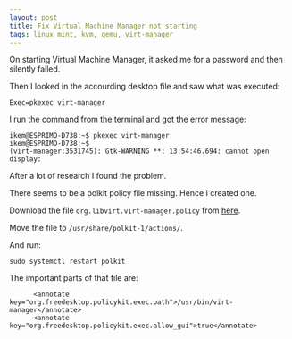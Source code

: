 ```yaml
---
layout: post
title: Fix Virtual Machine Manager not starting
tags: linux mint, kvm, qemu, virt-manager
---
```


On starting Virtual Machine Manager, it asked me for a password and then silently failed.

Then I looked in the accourding desktop file and saw what was executed:

```
Exec=pkexec virt-manager
```

I run the command from the terminal and got the error message:

```
ikem@ESPRIMO-D738:~$ pkexec virt-manager
ikem@ESPRIMO-D738:~$ 
(virt-manager:3531745): Gtk-WARNING **: 13:54:46.694: cannot open display: 
```

After a lot of research I found the problem.

There seems to be a polkit policy file missing. Hence I created one.

Download the file `org.libvirt.virt-manager.policy` from [here](https://github.com/ikem-krueger/ikem-krueger.github.io/raw/master/_files/Virtual%20Machine%20Manager/org.libvirt.virt-manager.policy).

Move the file to `/usr/share/polkit-1/actions/`.

And run:

```
sudo systemctl restart polkit
```

The important parts of that file are:

```
      <annotate key="org.freedesktop.policykit.exec.path">/usr/bin/virt-manager</annotate>
      <annotate key="org.freedesktop.policykit.exec.allow_gui">true</annotate>
```

